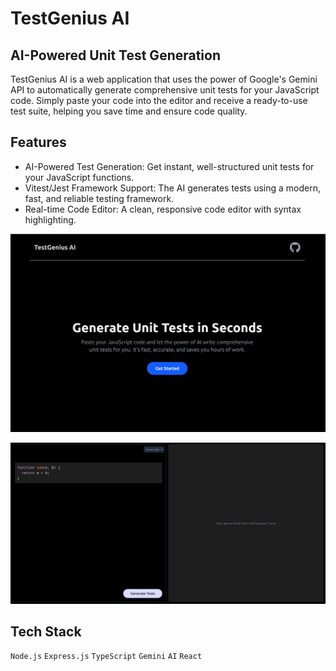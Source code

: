 # TestGenius AI
## AI-Powered Unit Test Generation

TestGenius AI is a web application that uses the power of Google's Gemini API to automatically generate comprehensive unit tests for your JavaScript code. Simply paste your code into the editor and receive a ready-to-use test suite, helping you save time and ensure code quality.

## Features
  - AI-Powered Test Generation: Get instant, well-structured unit tests for your JavaScript functions.
  - Vitest/Jest Framework Support: The AI generates tests using a modern, fast, and reliable testing framework.
  - Real-time Code Editor: A clean, responsive code editor with syntax highlighting.


  ![Screenshot of the homepage](Frontend/src/assets/screenshots/homepage.png)

![Screenshot of the test generator page](Frontend/src/assets/screenshots/test-page.png)

## Tech Stack

`Node.js` `Express.js` `TypeScript` `Gemini` `AI` `React`




